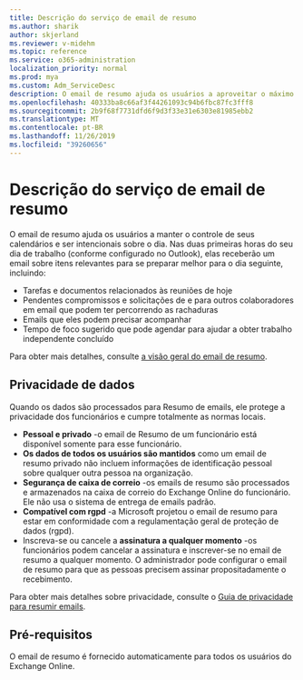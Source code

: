 ```yaml
---
title: Descrição do serviço de email de resumo
ms.author: sharik
author: skjerland
ms.reviewer: v-midehm
ms.topic: reference
ms.service: o365-administration
localization_priority: normal
ms.prod: mya
ms.custom: Adm_ServiceDesc
description: O email de resumo ajuda os usuários a aproveitar o máximo de cada dia. Ele identifica oportunidades entre vários elementos e fornece lembretes oportunas.
ms.openlocfilehash: 40333ba8c66af3f44261093c94b6fbc87fc3fff8
ms.sourcegitcommit: 2b9f68f7731dfd6f9d3f33e31e6303e81985ebb2
ms.translationtype: MT
ms.contentlocale: pt-BR
ms.lasthandoff: 11/26/2019
ms.locfileid: "39260656"
---
```

# <a name="briefing-email-service-description"></a>Descrição do serviço de email de resumo

O email de resumo ajuda os usuários a manter o controle de seus calendários e ser intencionais sobre o dia. Nas duas primeiras horas do seu dia de trabalho (conforme configurado no Outlook), elas receberão um email sobre itens relevantes para se preparar melhor para o dia seguinte, incluindo:

* Tarefas e documentos relacionados às reuniões de hoje
* Pendentes compromissos e solicitações de e para outros colaboradores em email que podem ter percorrendo as rachaduras
* Emails que eles podem precisar acompanhar
* Tempo de foco sugerido que pode agendar para ajudar a obter trabalho independente concluído

Para obter mais detalhes, consulte [a visão geral do email de resumo](https://docs.microsoft.com/Briefing/be-overview).

## <a name="data-privacy"></a>Privacidade de dados

Quando os dados são processados para Resumo de emails, ele protege a privacidade dos funcionários e cumpre totalmente as normas locais.

* **Pessoal e privado** -o email de Resumo de um funcionário está disponível somente para esse funcionário.
* **Os dados de todos os usuários são mantidos** como um email de resumo privado não incluem informações de identificação pessoal sobre qualquer outra pessoa na organização.
* **Segurança de caixa de correio** -os emails de resumo são processados e armazenados na caixa de correio do Exchange Online do funcionário. Ele não usa o sistema de entrega de emails padrão.
* **Compatível com rgpd** -a Microsoft projetou o email de resumo para estar em conformidade com a regulamentação geral de proteção de dados (rgpd).
* Inscreva-se ou cancele a **assinatura a qualquer momento** -os funcionários podem cancelar a assinatura e inscrever-se no email de resumo a qualquer momento. O administrador pode configurar o email de resumo para que as pessoas precisem assinar propositadamente o recebimento.

Para obter mais detalhes sobre privacidade, consulte o [Guia de privacidade para resumir emails](https://docs.microsoft.com/Briefing/be-privacy).

## <a name="prerequisites"></a>Pré-requisitos

O email de resumo é fornecido automaticamente para todos os usuários do Exchange Online.